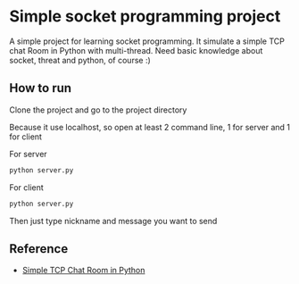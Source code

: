 
# Simple socket programming project

A simple project for learning socket programming. It simulate a simple TCP chat Room in Python with multi-thread. Need basic knowledge about socket, threat and python, of course :)


## How to run

Clone the project and go to the project directory

Because it use localhost, so open at least 2 command line, 1 for server and 1 for client

For server
```bash
python server.py
```

For client
```bash
python server.py
```
Then just type nickname and message you want to send



## Reference

- [Simple TCP Chat Room in Python](https://youtu.be/3UOyky9sEQY?si=I1BbMx918TuIrX0g)

